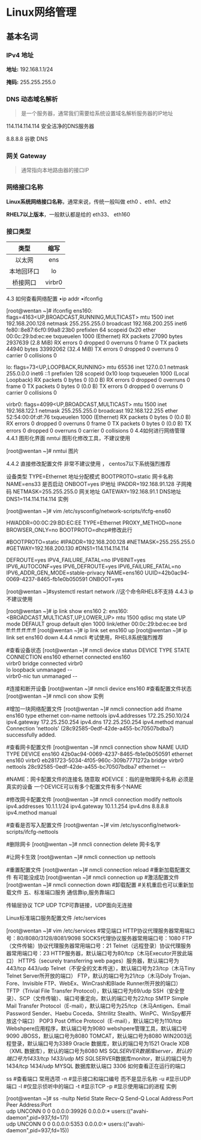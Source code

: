 <div style='display: none'>
  Date: 2022-01-15 20:33:48
  LastEditors: gyg
  LastEditTime: 2022-01-15 20:55:40
  FilePath: \test\1_11@网络管理.mm.md
</div>

# Linux网络管理

## 基本名词

### IPv4 地址

**地址:** 192.168.1.1/24

**掩码:** 255.255.255.0

### DNS 动态域名解析

>是一个服务器，通常我们需要给系统设置域名解析服务器的IP地址

114.114.114.114 安全洁净的DNS服务器

8.8.8.8 谷歌 DNS

### 网关 Gateway

>通常指向本地路由器的接口IP

### 网络接口名称

**Linux系统网络接口名称**，通常来说，传统一般叫做 eth0 、eth1、eth2

**RHEL7以上版本**，一般默认都是给的 eth33、 eth160

### 接口类型

类型|缩写
:-: | :-:
以太网      |       ens
本地回环口   |       lo
桥接网口      |     virbr0

4.3 如何查看网络配置
•ip addr
•ifconfig

[root@wentan ~]# ifconfig
ens160: flags=4163<UP,BROADCAST,RUNNING,MULTICAST>  mtu 1500
        inet 192.168.200.128  netmask 255.255.255.0  broadcast 192.168.200.255
        inet6 fe80::8e87:6cf0:99a8:23b0  prefixlen 64  scopeid 0x20<link>
        ether 00:0c:29:bd:ec:ee  txqueuelen 1000  (Ethernet)
        RX packets 27090  bytes 2937639 (2.8 MiB)
        RX errors 0  dropped 0  overruns 0  frame 0
        TX packets 44940  bytes 33992062 (32.4 MiB)
        TX errors 0  dropped 0 overruns 0  carrier 0  collisions 0

lo: flags=73<UP,LOOPBACK,RUNNING>  mtu 65536
        inet 127.0.0.1  netmask 255.0.0.0
        inet6 ::1  prefixlen 128  scopeid 0x10<host>
        loop  txqueuelen 1000  (Local Loopback)
        RX packets 0  bytes 0 (0.0 B)
        RX errors 0  dropped 0  overruns 0  frame 0
        TX packets 0  bytes 0 (0.0 B)
        TX errors 0  dropped 0 overruns 0  carrier 0  collisions 0

virbr0: flags=4099<UP,BROADCAST,MULTICAST>  mtu 1500
        inet 192.168.122.1  netmask 255.255.255.0  broadcast 192.168.122.255
        ether 52:54:00:0f:df:76  txqueuelen 1000  (Ethernet)
        RX packets 0  bytes 0 (0.0 B)
        RX errors 0  dropped 0  overruns 0  frame 0
        TX packets 0  bytes 0 (0.0 B)
        TX errors 0  dropped 0 overruns 0  carrier 0  collisions 0
4.4如何进行网络管理
4.4.1 图形化界面 nmtui
图形化修改工具，不建议使用

[root@wentan ~]# nmtui
图片

4.4.2 直接修改配置文件
非常不建议使用 ， centos7以下系统强烈推荐

设备类型	TYPE=Ethernet
地址分配模式	BOOTPROTO=static
网卡名称	NAME=ens33
是否启动	ONBOOT=yes
IP地址	IPADDR=192.168.91.128
子网掩码	NETMASK=255.255.255.0
网关地址	GATEWAY=192.168.91.1
DNS地址	DNS1=114.114.114.114
实例

[root@wentan ~]# vim /etc/sysconfig/network-scripts/ifcfg-ens60 

HWADDR=00:0C:29:BD:EC:EE
TYPE=Ethernet
PROXY_METHOD=none
BROWSER_ONLY=no
BOOTPROTO=dhcp#修改此行

#BOOTPROTO=static
#IPADDR=192.168.200.128
#NETMASK=255.255.255.0
#GETWAY=192.168.200.130
#DNS1=114.114.114.114

DEFROUTE=yes
IPV4_FAILURE_FATAL=no
IPV6INIT=yes
IPV6_AUTOCONF=yes
IPV6_DEFROUTE=yes
IPV6_FAILURE_FATAL=no
IPV6_ADDR_GEN_MODE=stable-privacy
NAME=ens160
UUID=42b0ac94-0069-4237-8465-fb1e0b050591
ONBOOT=yes

[root@wentan ~]#systemctl restart network
//这个命令RHEL8不支持
4.4.3 ip
不建议使用

[root@wentan ~]# ip link show ens160
2: ens160: <BROADCAST,MULTICAST,UP,LOWER_UP> mtu 1500 qdisc mq state UP mode DEFAULT group default qlen 1000
    link/ether 00:0c:29:bd:ec:ee brd ff:ff:ff:ff:ff:ff
[root@wentan ~]# ip link set ens160 up
[root@wentan ~]# ip link set ens160 down
4.4.4 nmcli
考试使用，RHEL8系统强烈推荐

#查看设备状态
[root@wentan ~]# nmcli device status 
DEVICE      TYPE      STATE      CONNECTION 
ens160      ethernet  connected  ens160     
virbr0      bridge    connected  virbr0     
lo          loopback  unmanaged  --         
virbr0-nic  tun       unmanaged  --

#连接和断开设备
[root@wentan ~]# nmcli device ens160
#查看配置文件状态
[root@wentan ~]# nmcli con show
实例

#增加一块网络配置文件
[root@wentan ~]# nmcli connection add ifname ens160 type ethernet con-name nettools ipv4.addresses 172.25.250.10/24 ipv4.gateway 172.25.250.254 ipv4.dns 172.25.250.254 ipv4.method manual
Connection 'nettools' (28c92585-0edf-42de-a455-bc70507bdba7) successfully added.

#查看网卡配置文件
[root@wentan ~]# nmcli connection show
NAME      UUID                                  TYPE      DEVICE 
ens160    42b0ac94-0069-4237-8465-fb1e0b050591  ethernet  ens160 
virbr0    eb281723-5034-4f05-960c-309b7771272a  bridge    virbr0 
nettools  28c92585-0edf-42de-a455-bc70507bdba7  ethernet  -- 

#NAME：网卡配置文件的连接名 随意取
#DEVICE：指的是物理网卡名称   必须是真实的设备  一个DEVICE可以有多个配置文件有多个NAME

#修改网卡配置文件
[root@wentan ~]# nmcli connection modify nettools ipv4.addresses 10.1.1.1/24 ipv4.gateway 10.1.1.254 ipv4.dns 8.8.8.8 ipv4.method manual 

#查看是否写入配置文件
[root@wentan ~]# vim /etc/sysconfig/network-scripts/ifcfg-nettools

#删除网卡
[root@wentan ~]# nmcli connection delete 网卡名字

#让网卡生效
[root@wentan ~]# nmcli connection up nettools

#重置配置文件
[root@wentan ~]# nmcli connection reload     #重新加载配置文件  有可能没成功
[root@wentan ~]# nmcli connection up        #激活配置文件
[root@wentan ~]# nmcli connection down        #卸载配置
#关机重启也可以重新加载文件
五、标准端口服务
通信靠ip,服务靠端口

传输层协议 TCP UDP TCP可靠链接，UDP面向无连接

Linux标准端口服务配置文件 /etc/services

[root@wentan ~]# vim /etc/services
#常见端口
HTTP协议代理服务器常用端口号：80/8080/3128/8081/9098
SOCKS代理协议服务器常用端口号：1080
FTP（文件传输）协议代理服务器常用端口号：21
Telnet（远程登录）协议代理服务器常用端口号：23
HTTP服务器，默认端口号为80/tcp（木马Executor开放此端口）
HTTPS（securely transferring web pages）服务器，默认端口号为443/tcp 443/udp
Telnet（不安全的文本传送），默认端口号为23/tcp（木马Tiny Telnet Server所开放的端口）
FTP，默认的端口号为21/tcp（木马Doly Trojan、Fore、Invisible FTP、WebEx、WinCrash和Blade Runner所开放的端口）
TFTP（Trivial File Transfer Protocol），默认端口号为69/udp
SSH（安全登录）、SCP（文件传输）、端口号重定向，默认的端口号为22/tcp
SMTP Simple Mail Transfer Protocol（E-mail），默认端口号为25/tcp（木马Antigen、Email Password Sender、Haebu Coceda、Shtrilitz Stealth、WinPC、WinSpy都开放这个端口）
POP3 Post Office Protocol（E-mail），默认端口号为110/tcp
Webshpere应用程序，默认端口号为9080
webshpere管理工具，默认端口号9090
JBOSS，默认端口号为8080
TOMCAT，默认端口号为8080
WIN2003远程登录，默认端口号为3389
Oracle 数据库，默认的端口号为1521
Oracle XDB（XML 数据库），默认的端口号为8080
MS SQL*SERVER数据库server，默认的端口号为1433/tcp 1433/udp
MS SQL*SERVER数据库monitor，默认的端口号为1434/tcp 1434/udp
MYSQL 数据库默认端口  3306
如何查看正在运行的端口

ss   #查看端口   常用选项
-n   #显示接口和端口编号 而不是显示名称
-u   #显示UDP端口
-l   #仅显示侦听中的端口
-t   #显示TCP
-p   #显示使用端口的进程
实例

[root@wentan ~]# ss -nultp
Netid State   Recv-Q  Send-Q             Local Address:Port    Peer Address:Port                                                                                    
udp   UNCONN  0       0                        0.0.0.0:39926        0.0.0.0:*      users:(("avahi-daemon",pid=937,fd=17))                                           
udp   UNCONN  0       0                        0.0.0.0:5353         0.0.0.0:*      users:(("avahi-daemon",pid=937,fd=15))
